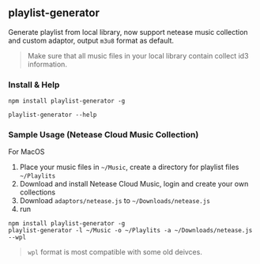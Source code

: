 ## playlist-generator

Generate playlist from local library, now support netease music collection and custom adaptor, output `m3u8` format as default.

> Make sure that all music files in your local library contain collect id3 information.

### Install & Help

```
npm install playlist-generator -g

playlist-generator --help

```

### Sample Usage (Netease Cloud Music Collection)

For MacOS

1. Place your music files in `~/Music`, create a directory for playlist files `~/Playlits`
2. Download and install Netease Cloud Music, login and create your own collections
3. Download `adaptors/netease.js` to `~/Downloads/netease.js`
4. run

```
npm install playlist-generator -g
playlist-generator -l ~/Music -o ~/Playlits -a ~/Downloads/netease.js --wpl
```

> `wpl` format is most compatible with some old deivces.
